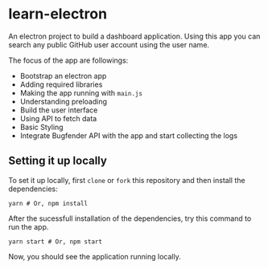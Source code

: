 # learn-electron
An electron project to build a dashboard application. Using this app you can search any public GitHub user account using the user name.

The focus of the app are followings:

- Bootstrap an electron app
- Adding required libraries
- Making the app running with `main.js`
- Understanding preloading
- Build the user interface
- Using API to fetch data
- Basic Styling
- Integrate Bugfender API with the app and start collecting the logs

## Setting it up locally
To set it up locally, first `clone` or `fork` this repository and then install the dependencies:

```shell
yarn # Or, npm install
```

After the sucessfull installation of the dependencies, try this command to run the app.

```shell
yarn start # Or, npm start
```

Now, you should see the application running locally.
